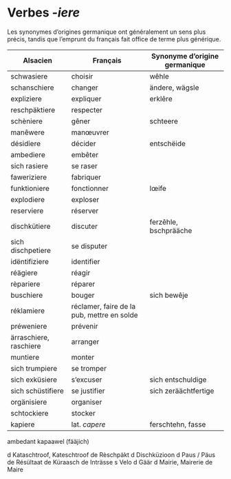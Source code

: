 # Verbes _-iere_

Les synonymes d’origines germanique ont généralement un sens plus précis, tandis que l’emprunt du français fait office de terme plus générique.

| Alsacien               | Français                                   | Synonyme d’origine germanique |
| ---------------------- | ------------------------------------------ | ----------------------------- |
| schwasiere             | choisir                                    | wêhle                         |
| schanschiere           | changer                                    | ändere, wägsle                |
| expliziere             | expliquer                                  | erklêre                       |
| reschpäktiere          | respecter                                  |                               |
| schèniere              | gêner                                      | schteere                      |
| manêwere               | manœuvrer                                  |                               |
| désidiere              | décider                                    | entschëide                    |
| ambediere              | embêter                                    |                               |
| sich rasiere           | se raser                                   |                               |
| faweriziere            | fabriquer                                  |                               |
| funktioniere           | fonctionner                                | lœife                         |
| explodiere             | exploser                                   |                               |
| reserviere             | réserver                                   |                               |
| dischkütiere           | discuter                                   | ferzêhle, bschprääche         |
| sich dischpetiere      | se disputer                                |                               |
| idëntifiziere          | identifier                                 |                               |
| réägiere               | réagir                                     |                               |
| rèpariere              | réparer                                    |                               |
| buschiere              | bouger                                     | sich bewêje                   |
| réklamiere             | réclamer, faire de la pub, mettre en solde |                               |
| préweniere             | prévenir                                   |                               |
| ärraschiere, raschiere | arranger                                   |                               |
| muntiere               | monter                                     |                               |
| sich trumpiere         | se tromper                                 |                               |
| sich exküsiere         | s’excuser                                  | sich entschuldige             |
| sich schüstifiere      | se justifier                               | sich zeräächtfertige          |
| orgänisiere            | organiser                                  |                               |
| schtockiere            | stocker                                    |                               |
| kapiere                | lat. _capere_                              | ferschtehn, fasse             |

ambedant
kapaawel (fääjich)

d Kataschtroof, Kateschtroof
de Rèschpäkt
d Dischküzioon
d Paus / Päus
de Résültaat
de Küraasch
de Inträsse
s Velo
d Gäär
d Mairie, Mairerie
de Maire